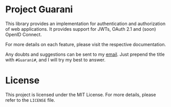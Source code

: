 # Project Guarani

This library provides an implementation for authentication and authorization
of web applications. It provides support for JWTs, OAuth 2.1 and (soon) OpenID Connect.

For more details on each feature, please visit the respective documentation.

Any doubts and suggestions can be sent to my [email](mailto:eduardorbr7@gmail.com).
Just prepend the title with `#Guarani#`, and I will try my best to answer.

# License

This project is licensed under the MIT License.
For more details, please refer to the `LICENSE` file.
